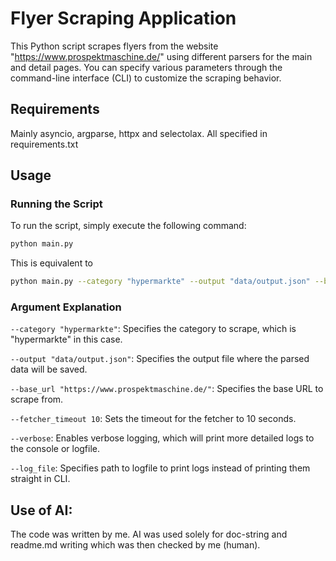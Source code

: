 # Flyer Scraping Application

This Python script scrapes flyers from the website "https://www.prospektmaschine.de/" using different parsers for the main and detail pages. You can specify various parameters through the command-line interface (CLI) to customize the scraping behavior.

## Requirements

Mainly asyncio, argparse, httpx and selectolax. All specified in requirements.txt

## Usage

### Running the Script

To run the script, simply execute the following command:

```bash
python main.py
```

This is equivalent to 

```bash
python main.py --category "hypermarkte" --output "data/output.json" --base_url "https://www.prospektmaschine.de/" --fetcher_timeout 10
```

### Argument Explanation 

```--category "hypermarkte"```: Specifies the category to scrape, which is "hypermarkte" in this case.


```--output "data/output.json"```: Specifies the output file where the parsed data will be saved.


```--base_url "https://www.prospektmaschine.de/"```: Specifies the base URL to scrape from.


```--fetcher_timeout 10```: Sets the timeout for the fetcher to 10 seconds.


```--verbose```: Enables verbose logging, which will print more detailed logs to the console or logfile.


```--log_file```: Specifies path to logfile to print logs instead of printing them straight in CLI.


## Use of AI: 
The code was written by me. AI was used solely for doc-string and readme.md writing which was then checked by me (human).